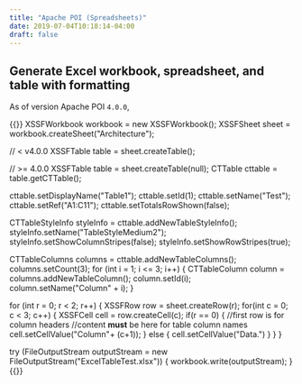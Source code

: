 ```yaml
---
title: "Apache POI (Spreadsheets)"
date: 2019-07-04T10:18:14-04:00
draft: false
---
```


## Generate Excel workbook, spreadsheet, and table with formatting

As of version Apache POI `4.0.0`,

{{<highlight java>}}
XSSFWorkbook workbook = new XSSFWorkbook();
XSSFSheet sheet = workbook.createSheet("Architecture");

//  < v4.0.0
XSSFTable table = sheet.createTable();

// >= 4.0.0
XSSFTable table = sheet.createTable(null);
CTTable cttable = table.getCTTable();

cttable.setDisplayName("Table1");
cttable.setId(1);
cttable.setName("Test");
cttable.setRef("A1:C11");
cttable.setTotalsRowShown(false);

CTTableStyleInfo styleInfo = cttable.addNewTableStyleInfo();
styleInfo.setName("TableStyleMedium2");
styleInfo.setShowColumnStripes(false);
styleInfo.setShowRowStripes(true);

CTTableColumns columns = cttable.addNewTableColumns();
columns.setCount(3);
for (int i = 1; i <= 3; i++) {
  CTTableColumn column = columns.addNewTableColumn();
  column.setId(i);
  column.setName("Column" + i);
}

for (int r = 0; r < 2; r++) {
  XSSFRow row = sheet.createRow(r);
  for(int c = 0; c < 3; c++) {
    XSSFCell cell = row.createCell(c);
    if(r == 0) { //first row is for column headers
      //content **must** be here for table column names
      cell.setCellValue("Column"+ (c+1));
    } else {
      cell.setCellValue("Data.")
    }
  }
}    

try (FileOutputStream outputStream =
      new FileOutputStream("ExcelTableTest.xlsx")) {
  workbook.write(outputStream);
}
{{</highlight>}}

